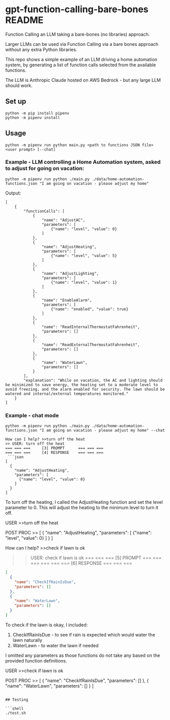 # gpt-function-calling-bare-bones README

Function Calling an LLM taking a bare-bones (no libraries) approach.

Larger LLMs can be used via Function Calling via a bare bones approach without any extra Python libraries.

This repo shows a simple example of an LLM driving a home automation system, by generating a list of function calls selected from the available functions.

The LLM is Anthropic Claude hosted on AWS Bedrock - but any large LLM should work.

## Set up

```shell
python -m pip install pipenv
python -m pipenv install
```

## Usage

```shell
python -m pipenv run python main.py <path to functions JSON file> <user prompt> [--chat]
```

### Example - LLM controlling a Home Automation system, asked to adjust for going on vacation:

```shell
python -m pipenv run python ./main.py ./data/home-automation-functions.json "I am going on vacation - please adjust my home"
```

Output:

```
[
    {
        "functionCalls": [
            {
                "name": "AdjustAC",
                "parameters": [
                    {"name": "level", "value": 0}
                ]
            },
            {
                "name": "AdjustHeating",
                "parameters": [
                    {"name": "level", "value": 5}
                ]
            },
            {
                "name": "AdjustLighting",
                "parameters": [
                    {"name": "level", "value": 1}
                ]
            },
            {
                "name": "EnableAlarm",
                "parameters": [
                    {"name": "enabled", "value": true}
                ]
            },
            {
                "name": "ReadInternalThermostatFahrenheit",
                "parameters": []
            },
            {
                "name": "ReadExternalThermostatFahrenheit",
                "parameters": []
            },
            {
                "name": "WaterLawn",
                "parameters": []
            }
        ],
        "explanation": "While on vacation, the AC and lighting should be minimized to save energy, the heating set to a moderate level to avoid freezing, and the alarm enabled for security. The lawn should be watered and internal/external temperatures monitored."
    }
]
```

### Example - chat mode

```shell
python -m pipenv run python ./main.py ./data/home-automation-functions.json "I am going on vacation - please adjust my home" --chat
```

````
How can I help? >>turn off the heat
>> USER: turn off the heat
=== === ===     [3] PROMPT      === === ===
=== === ===     [4] RESPONSE    === === ===
 ```json
[
  {
    "name": "AdjustHeating",
    "parameters": [
      {"name": "level", "value": 0}
    ]
  }
]
````

To turn off the heating, I called the AdjustHeating function and set the level parameter to 0. This will adjust the heating to the minimum level to turn it off.

USER >>turn off the heat

POST PROC >>
[
{
"name": "AdjustHeating",
"parameters": [
{"name": "level", "value": 0}
]
}
]

How can I help? >>check if lawn is ok

> > USER: check if lawn is ok
> > === === === [5] PROMPT === === ===
> > === === === [6] RESPONSE === === ===

```json
[
  {
    "name": "CheckIfRainIsDue",
    "parameters": []
  },
  {
    "name": "WaterLawn",
    "parameters": []
  }
]
```

To check if the lawn is okay, I included:

1. CheckIfRainIsDue - to see if rain is expected which would water the lawn naturally
2. WaterLawn - to water the lawn if needed

I omitted any parameters as those functions do not take any based on the provided function definitions.

USER >>check if lawn is ok

POST PROC >>
[
{
"name": "CheckIfRainIsDue",
"parameters": []
},
{
"name": "WaterLawn",
"parameters": []
}
]

````

## Testing

```shell
./test.sh
````
